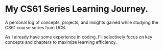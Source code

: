 # My CS61 Series Learning Journey.

A personal log of concepts, projects, and insights gained while studying the CS61 course series from UCB.

As I already have some experience in coding, I'll selectively focus on key concepts and chapters to maximize learning efficiency.

